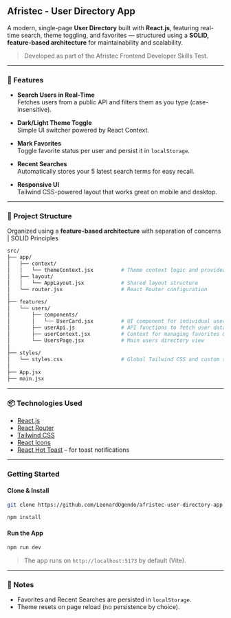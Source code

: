 ## Afristec - User Directory App

A modern, single-page **User Directory** built with **React.js**, featuring real-time search, theme toggling, and favorites — structured using a **SOLID, feature-based architecture** for maintainability and scalability.

> Developed as part of the Afristec Frontend Developer Skills Test.

---

### 🚀 Features

- **Search Users in Real-Time**  
  Fetches users from a public API and filters them as you type (case-insensitive).
  
- **Dark/Light Theme Toggle**  
  Simple UI switcher powered by React Context.

- **Mark Favorites**  
  Toggle favorite status per user and persist it in `localStorage`.

- **Recent Searches**  
  Automatically stores your 5 latest search terms for easy recall.

- **Responsive UI**  
  Tailwind CSS-powered layout that works great on mobile and desktop.

---

### 📁 Project Structure

Organized using a **feature-based architecture** with separation of concerns | SOLID Principles

```bash
src/
├── app/
│   ├── context/
│   │   └── themeContext.jsx         # Theme context logic and provider
│   ├── layout/
│   │   └── AppLayout.jsx            # Shared layout structure
│   └── router.jsx                   # React Router configuration
│
├── features/
│   └── users/
│       ├── components/
│       │   └── UserCard.jsx         # UI component for individual user display
│       ├── userApi.js               # API functions to fetch user data
│       ├── userContext.jsx          # Context for managing favorites & recent searches
│       └── UsersPage.jsx            # Main users directory view
│
├── styles/
│   └── styles.css                   # Global Tailwind CSS and custom styles
│
├── App.jsx                          
├── main.jsx                         
```


---

### 📦 Technologies Used

- [React.js](https://react.dev/)
- [React Router](https://reactrouter.com/)
- [Tailwind CSS](https://tailwindcss.com/)
- [React Icons](https://react-icons.github.io/react-icons/)
- [React Hot Toast](https://react-hot-toast.com/) – for toast notifications


---

### Getting Started

#### Clone & Install

```bash
git clone https://github.com/LeonardOgendo/afristec-user-directory-app.git

npm install
```


#### Run the App

```bash
npm run dev
```

> The app runs on `http://localhost:5173` by default (Vite).


---

### 🧊 Notes

- Favorites and Recent Searches are persisted in `localStorage`.
- Theme resets on page reload (no persistence by choice).



